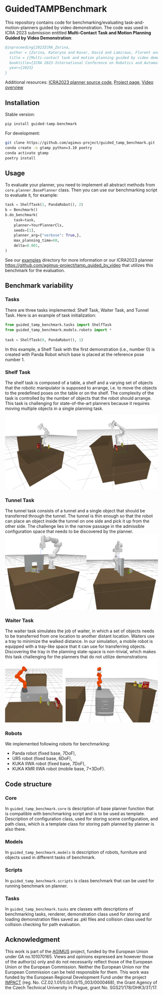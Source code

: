 # GuidedTAMPBenchmark

This repository contains code for benchmarking/evaluating task-and-motion-planners guided by video demonstration. 
The code was used in ICRA 2023 submission entitled 
**Multi-Contact Task and Motion Planning Guided by Video Demonstration**:

```bibtex
@inproceeding{2023ICRA_Zorina,
  author = {Zorina, Kateryna and Kovar, David and Lamiraux, Florent and Mansard, Nicolas and Carpentier, Justin and Sivic, Josef and Petrik, Vladimir},
  title = {{Multi-contact task and motion planning guided by video demonstration.}},
  booktitle={ICRA 2023-International Conference on Robotics and Automation},
  year={2023}
}
```

Additional resources:
[ICRA2023 planner source code](https://github.com/agimus-project/tamp_guided_by_video), 
[Project page](https://data.ciirc.cvut.cz/public/projects/2023VideoGuidedTAMP/),
[Video overview](https://youtu.be/P8Nld03eai0)

## Installation
Stable version:
```bash
pip install guided-tamp-benchmark
```
For development:
```bash
git clone https://github.com/agimus-project/guided_tamp_benchmark.git
conda create -n gtamp python=3.10 poetry
conda activate gtamp
poetry install
```

## Usage
To evaluate your planner, you need to implement all abstract methods from `core.planner.BasePlanner` class.
Then you can use our benchmarking script to evaluate it, for example:
```python
task = ShelfTask(1, PandaRobot(), 2)
b = Benchmark()
b.do_benchmark(
    task=task,
    planner=YourPlannerCls,
    seeds=[1],
    planner_arg={"verbose": True,},
    max_planning_time=60,
    delta=0.001,
)

```
See our [examples](examples/) directory for more information or our ICRA2023 planner https://github.com/agimus-project/tamp_guided_by_video that utilizes this benchmark for the evaluation.

## Benchmark variability
### Tasks
There are three tasks implemented: Shelf Task, Waiter Task, and Tunnel Task.
Here is an example of task initialization:

```python
from guided_tamp_benchmark.tasks import ShelfTask
from guided_tamp_benchmark.models.robots import *

task = ShelfTask(0, PandaRobot(), 1)
```

In this example, a Shelf Task with the first demonstration (i.e., number 0) is created with Panda Robot which base is placed at the reference pose number 1.

### Shelf Task
The shelf task is composed of a table, a shelf and a varying
set of objects that the robotic manipulator is supposed to
arrange, i.e. to move the objects to the predefined poses
on the table or on the shelf. The complexity of the task
is controlled by the number of objects that the robot should
arrange. This task is challenging for state-of-the-art planners
because it requires moving multiple objects in a single
planning task.

![](https://raw.githubusercontent.com/agimus-project/guided_tamp_benchmark/main/images/shelf_task.png)
### Tunnel Task
The tunnel task consists of a tunnel and a single object that
should be transferred through the tunnel. The tunnel is thin
enough so that the robot can place an object inside the tunnel
on one side and pick it up from the other side. The challenge
lies in the narrow passage in the admissible configuration
space that needs to be discovered by the planner.
![](https://raw.githubusercontent.com/agimus-project/guided_tamp_benchmark/main/images/tunnel_task.png)
### Waiter Task
The waiter task simulates the job of waiter, in which a set of
objects needs to be transferred from one location to another
distant location. Waiters use a tray to minimize the walked
distance. In our simulation, a mobile robot is equipped with
a tray-like space that it can use for transferring objects.
Discovering the tray in the planning state-space is non-trivial,
which makes this task challenging for the planners that do
not utilize demonstrations
![](https://raw.githubusercontent.com/agimus-project/guided_tamp_benchmark/main/images/waiter_task.png)

### Robots
We implemented following robots for benchmarking:
- Panda robot (fixed base, 7DoF),
- UR5 robot (fixed base, 6DoF),
- KUKA IIWA robot (fixed base, 7DoF),
- KUKA KMR IIWA robot (mobile base, 7+3DoF).


## Code structure
### Core
In `guided_tamp_benchmark.core` is description of base planner function that is compatible with benchmarking script and is to be used as template.
Description of configuration class, used for storing scene configuration, and path class, which is a template class for storing path planned by planner is also there.
### Models
In `guided_tamp_benchmark.models` is description of robots, furniture and objects used in different tasks of benchmark.
### Scripts
In `guided_tamp_benchmark.scripts` is class benchmark that can be used for running benchmark on planner.
### Tasks
In `guided_tamp_benchmark.tasks` are classes with descriptions of benchmarking tasks, renderer, demonstration class used for storing and loading demonstration files saved as .pkl files and collision class used for collision checking for path evaluation.

## Acknowledgment
This work is part of the [AGIMUS](https://www.agimus-project.eu/) project, funded by the European Union under GA no.101070165. Views and opinions expressed are however those of the author(s) only and do not necessarily reflect those of the European Union or the European Commission. Neither the European Union nor the European Commission can be held responsible for them. This work was funded by the European Regional Development Fund under the project [IMPACT](http://impact.ciirc.cvut.cz/) (reg. No. CZ.02.1.01/0.0/0.0/15\_003/0000468), the Grant Agency of the Czech Technical University in Prague, grant No. SGS21/178/OHK3/3T/17.
